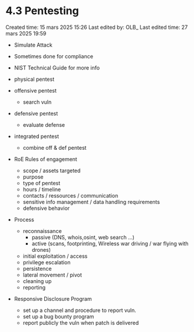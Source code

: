 # 4.3 Pentesting

Created time: 15 mars 2025 15:26
Last edited by: OLB_
Last edited time: 27 mars 2025 19:59

- Simulate Attack
- Sometimes done for compliance
- NIST Technical Guide for more info
- physical pentest
- offensive pentest
    - search vuln
- defensive pentest
    - evaluate defense
- integrated pentest
    - combine off & def pentest

- RoE Rules of engagement
    - scope / assets targeted
    - purpose
    - type of pentest
    - hours / timeline
    - contacts  / ressources / communication
    - sensitive info management / data handling requirements
    - defensive behavior
- Process
    - reconnaissance
        - passive (DNS, whois,osint, web search …)
        - active (scans, footprinting, Wireless war driving / war flying with drones)
    - initial exploitation / access
    - privilege escalation
    - persistence
    - lateral movement / pivot
    - cleaning up
    - reporting
- Responsive Disclosure Program
    - set up a channel and procedure to report vuln.
    - set up a bug bounty program
    - report publicly  the vuln when patch is delivered